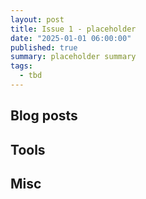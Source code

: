 ```yaml
---
layout: post
title: Issue 1 - placeholder
date: "2025-01-01 06:00:00"
published: true
summary: placeholder summary
tags:
  - tbd
---
```



## Blog posts
## Tools
## Misc

